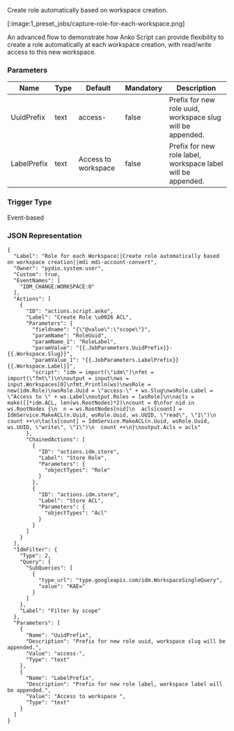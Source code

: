 
Create role automatically based on workspace creation.

[:image:1_preset_jobs/capture-role-for-each-workspace.png]

An advanced flow to demonstrate how Anko Script can provide flexibility to create a role automatically at each workspace
creation, with read/write access to this new workspace.



### Parameters

|Name|Type|Default|Mandatory|Description|
|----|----|-------|---------|-----------|
|UuidPrefix|text|access-|false|Prefix for new role uuid, workspace slug will be appended.|
|LabelPrefix|text|Access to workspace |false|Prefix for new role label, workspace label will be appended.|



### Trigger Type
Event-based

### JSON Representation

```
{
  "Label": "Role for each Workspace||Create role automatically based on workspace creation||mdi mdi-account-convert",
  "Owner": "pydio.system.user",
  "Custom": true,
  "EventNames": [
    "IDM_CHANGE:WORKSPACE:0"
  ],
  "Actions": [
    {
      "ID": "actions.script.anko",
      "Label": "Create Role \u0026 ACL",
      "Parameters": {
        "fieldname": "{\"@value\":\"scope\"}",
        "paramName": "RoleUuid",
        "paramName_1": "RoleLabel",
        "paramValue": "{{.JobParameters.UuidPrefix}}-{{.Workspace.Slug}}",
        "paramValue_1": "{{.JobParameters.LabelPrefix}}{{.Workspace.Label}}",
        "script": "idm = import(\"idm\")\nfmt = import(\"fmt\")\n\noutput = input\nws = input.Workspaces[0]\nfmt.Println(ws)\nwsRole = new(idm.Role)\nwsRole.Uuid = \"access-\" + ws.Slug\nwsRole.Label = \"Access to \" + ws.Label\noutput.Roles = [wsRole]\n\nacls = make([]*idm.ACL, len(ws.RootNodes)*2)\ncount = 0\nfor nid in ws.RootNodes {\n  n = ws.RootNodes[nid]\n  acls[count] = IdmService.MakeACL(n.Uuid, wsRole.Uuid, ws.UUID, \"read\", \"1\")\n  count ++\n\tacls[count] = IdmService.MakeACL(n.Uuid, wsRole.Uuid, ws.UUID, \"write\", \"1\")\n  count ++\n}\noutput.Acls = acls"
      },
      "ChainedActions": [
        {
          "ID": "actions.idm.store",
          "Label": "Store Role",
          "Parameters": {
            "objectTypes": "Role"
          }
        },
        {
          "ID": "actions.idm.store",
          "Label": "Store ACL",
          "Parameters": {
            "objectTypes": "Acl"
          }
        }
      ]
    }
  ],
  "IdmFilter": {
    "Type": 2,
    "Query": {
      "SubQueries": [
        {
          "type_url": "type.googleapis.com/idm.WorkspaceSingleQuery",
          "value": "KAE="
        }
      ]
    },
    "Label": "Filter by scope"
  },
  "Parameters": [
    {
      "Name": "UuidPrefix",
      "Description": "Prefix for new role uuid, workspace slug will be appended.",
      "Value": "access-",
      "Type": "text"
    },
    {
      "Name": "LabelPrefix",
      "Description": "Prefix for new role label, workspace label will be appended.",
      "Value": "Access to workspace ",
      "Type": "text"
    }
  ]
}
```
